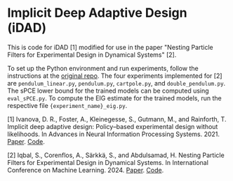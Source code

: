 # Implicit Deep Adaptive Design (iDAD)

This is code for iDAD [1] modified for use in the paper "Nesting Particle Filters for Experimental Design in Dynamical Systems" [2].

To set up the Python environment and run experiments, follow the instructions at the [original repo](https://github.com/desi-ivanova/idad). The four experiments implemented for [2] are `pendulum_linear.py`, `pendulum.py`, `cartpole.py`, and `double_pendulum.py`. The sPCE lower bound for the trained models can be computed using `eval_sPCE.py`. To compute the EIG estimate for the trained models, run the respective file `{experiment_name}_eig.py`.

[1] Ivanova, D. R., Foster, A., Kleinegesse, S., Gutmann, M., and Rainforth, T. Implicit deep adaptive design: Policy–based experimental design without likelihoods. In Advances in Neural Information Processing Systems. 2021. [Paper](https://arxiv.org/abs/2111.02329). [Code](https://github.com/desi-ivanova/idad).

[2] Iqbal, S., Corenflos, A., Särkkä, S., and Abdulsamad, H. Nesting Particle Filters for Experimental Design in Dynamical Systems. In International Conference on Machine Learning. 2024. [Paper](https://arxiv.org/abs/2402.07868). [Code](https://github.com/Sahel13/InsideOutSMC2.jl).
